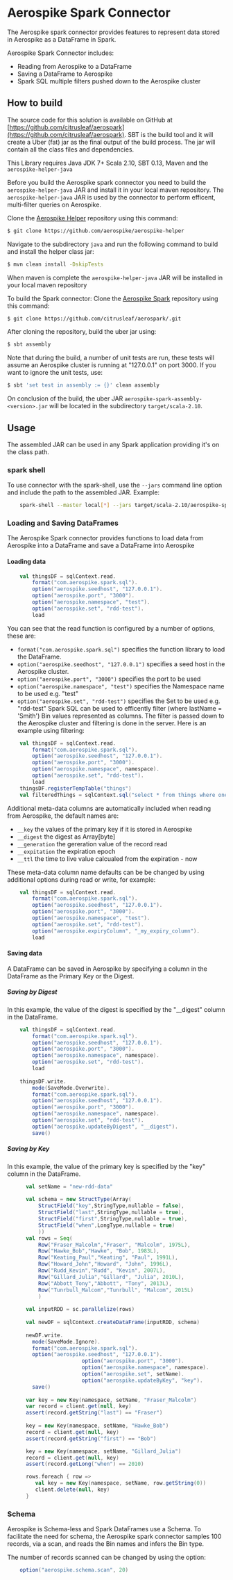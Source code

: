 # Aerospike Spark Connector
The Aerospike spark connector provides features to represent data stored in Aerospike as a DataFrame in Spark.
 
Aerospike Spark Connector includes:
- Reading from Aerospike to a DataFrame
- Saving a DataFrame to Aerospike
- Spark SQL multiple filters pushed down to the Aerospike cluster

## How to build

The source code for this solution is available on GitHub at [https://github.com/citrusleaf/aerospark](https://github.com/citrusleaf/aerospark). SBT is the build tool and it will create a Uber (fat) jar as the final output of the build process. The jar will contain all the class files and dependencies.

This Library requires Java JDK 7+ Scala 2.10, SBT 0.13, Maven and the `aerospike-helper-java` 

Before you build the Aerospike spark connector you need to build the `aerospike-helper-java` JAR and install it in your local maven repository. The `aerospike-helper-java` JAR is used by the connector to perform efficent, multi-filter queries on Aerospike.

Clone the [Aerospike Helper](https://github.com/aerospike/aerospike-helper) repository using this command:
```bash
$ git clone https://github.com/aerospike/aerospike-helper
```
Navigate to the subdirectory `java` and run the following command to build and install the helper class jar:
```bash
$ mvn clean install -DskipTests
```
When maven is complete the `aerospike-helper-java` JAR will be installed in your local maven repository

To build the Spark connector:
Clone the [Aerospike Spark](https://github.com/citrusleaf/aerospark/.git) repository using this command:
```bash
$ git clone https://github.com/citrusleaf/aerospark/.git
```
After cloning the repository, build the uber jar using:
```bash
$ sbt assembly
```
Note that during the build, a number of unit tests are run, these tests will assume an Aerospike cluster is running at "127.0.0.1" on port 3000. If you want to ignore the unit tests, use:
```bash
$ sbt 'set test in assembly := {}' clean assembly
```

On conclusion of the build, the uber JAR `aerospike-spark-assembly-<version>.jar` will be located in the subdirectory `target/scala-2.10`.

## Usage
The assembled JAR can be used in any Spark application providing it's on the class path.
### spark shell
To use connector with the spark-shell, use the `--jars` command line option and include the path to the assembled JAR.
Example:
```bash
	spark-shell --master local[*] --jars target/scala-2.10/aerospike-spark-assembly-1.1.0.jar
```
### Loading and Saving DataFrames 
The Aerospike Spark connector provides functions to load data from Aerospike into a DataFrame and save a DataFrame into Aerospike

#### Loading data

```scala
	val thingsDF = sqlContext.read.
		format("com.aerospike.spark.sql").
		option("aerospike.seedhost", "127.0.0.1").
		option("aerospike.port", "3000").
		option("aerospike.namespace", "test").
		option("aerospike.set", "rdd-test").
		load 
```

You can see that the read function is configured by a number of options, these are:
- `format("com.aerospike.spark.sql")` specifies the function library to load the DataFrame.
- `option("aerospike.seedhost", "127.0.0.1")` specifies a seed host in the Aerospike cluster.
- `option("aerospike.port", "3000")` specifies the port to be used
- `option("aerospike.namespace", "test")` specifies the Namespace name to be used e.g. "test"
- `option("aerospike.set", "rdd-test")` specifies the Set to be used e.g. "rdd-test"
Spark SQL can be used to efficently filter (where lastName = 'Smith') Bin values represented as columns. The filter is passed down to the Aerospike cluster and filtering is done in the server. Here is an example using filtering:
```scala
	val thingsDF = sqlContext.read.
		format("com.aerospike.spark.sql").
		option("aerospike.seedhost", "127.0.0.1").
		option("aerospike.port", "3000").
		option("aerospike.namespace", namespace).
		option("aerospike.set", "rdd-test").
		load 
	thingsDF.registerTempTable("things")
	val filteredThings = sqlContext.sql("select * from things where one = 55")

```

Additional meta-data columns are automatically included when reading from Aerospike, the default names are:
- `__key` the values of the primary key if it is stored in Aerospike
- `__digest` the digest as Array[byte]
- `__generation` the gereration value of the record read
- `__expitation` the expiration epoch
- `__ttl` the time to live value calcualed from the expiration - now
 
These meta-data column name defaults can be be changed by using additional options during read or write, for example:
```scala
	val thingsDF = sqlContext.read.
		format("com.aerospike.spark.sql").
		option("aerospike.seedhost", "127.0.0.1").
		option("aerospike.port", "3000").
		option("aerospike.namespace", "test").
		option("aerospike.set", "rdd-test").
		option("aerospike.expiryColumn", "_my_expiry_column").
		load 
```

#### Saving data
A DataFrame can be saved in Aerospike by specifying a column in the DataFrame as the Primary Key or the Digest.
##### Saving by Digest
In this example, the value of the digest is specified by the "__digest" column in the DataFrame.
```scala
	val thingsDF = sqlContext.read.
		format("com.aerospike.spark.sql").
		option("aerospike.seedhost", "127.0.0.1").
		option("aerospike.port", "3000").
		option("aerospike.namespace", namespace).
		option("aerospike.set", "rdd-test").
		load 
		
    thingsDF.write.
        mode(SaveMode.Overwrite).
        format("com.aerospike.spark.sql").
        option("aerospike.seedhost", "127.0.0.1").
		option("aerospike.port", "3000").
		option("aerospike.namespace", namespace).
		option("aerospike.set", "rdd-test").
		option("aerospike.updateByDigest", "__digest").
        save()                

```
##### Saving by Key
In this example, the value of the primary key is specified by the "key" column in the DataFrame.
```scala
      val setName = "new-rdd-data"
      
      val schema = new StructType(Array(
          StructField("key",StringType,nullable = false),
          StructField("last",StringType,nullable = true),
          StructField("first",StringType,nullable = true),
          StructField("when",LongType,nullable = true)
          )) 
      val rows = Seq(
          Row("Fraser_Malcolm","Fraser", "Malcolm", 1975L),
          Row("Hawke_Bob","Hawke", "Bob", 1983L),
          Row("Keating_Paul","Keating", "Paul", 1991L), 
          Row("Howard_John","Howard", "John", 1996L), 
          Row("Rudd_Kevin","Rudd", "Kevin", 2007L), 
          Row("Gillard_Julia","Gillard", "Julia", 2010L), 
          Row("Abbott_Tony","Abbott", "Tony", 2013L), 
          Row("Tunrbull_Malcom","Tunrbull", "Malcom", 2015L)
          )
          
      val inputRDD = sc.parallelize(rows)
      
      val newDF = sqlContext.createDataFrame(inputRDD, schema)
  
      newDF.write.
        mode(SaveMode.Ignore).
        format("com.aerospike.spark.sql").
        option("aerospike.seedhost", "127.0.0.1").
						option("aerospike.port", "3000").
						option("aerospike.namespace", namespace).
						option("aerospike.set", setName).
						option("aerospike.updateByKey", "key").
        save()       
      
      var key = new Key(namespace, setName, "Fraser_Malcolm")
      var record = client.get(null, key)
      assert(record.getString("last") == "Fraser")
      
      key = new Key(namespace, setName, "Hawke_Bob")
      record = client.get(null, key)
      assert(record.getString("first") == "Bob")

      key = new Key(namespace, setName, "Gillard_Julia")
      record = client.get(null, key)
      assert(record.getLong("when") == 2010)

      rows.foreach { row => 
         val key = new Key(namespace, setName, row.getString(0))
         client.delete(null, key)
      }
```
### Schema
Aerospike is Schema-less and Spark DataFrames use a Schema. To facilitate the need for schema, the Aerospike spark connector samples 100 records, via a scan, and reads the Bin names and infers the Bin type.

The number of records scanned can be changed by using the option:

```scala
	option("aerospike.schema.scan", 20)
```


